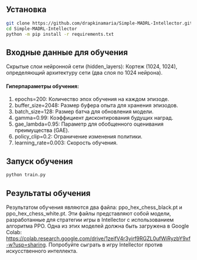 ## Установка

```bash
git clone https://github.com/drapkinamaria/Simple-MADRL-Intellector.git
cd Simple-MADRL-Intellector
python -m pip install -r requirements.txt
```

## Входные данные для обучения

Скрытые слои нейронной сети (hidden_layers): Кортеж (1024, 1024), определяющий архитектуру сети (два слоя по 1024 нейрона).

#### Гиперпараметры обучения:
1. epochs=200: Количество эпох обучения на каждом эпизоде.
2. buffer_size=2048: Размер буфера опыта для хранения эпизодов.
3. batch_size=128: Размер батча для обновления модели.
4. gamma=0.99: Коэффициент дисконтирования будущих наград.
5. gae_lambda=0.95: Параметр для обобщенного оценивания преимущества (GAE).
6. policy_clip=0.2: Ограничение изменения политики.
7. learning_rate=0.003: Скорость обучения.

## Запуск обучения

```bash
python train.py
```

## Результаты обучения

Результатом обучения являются два файла: ppo_hex_chess_black.pt и ppo_hex_chess_white.pt. Эти файлы представляют собой модели, разработанные для стратегии игры в Intellector с использованием алгоритма PPO. Одна из этих моделей должна быть загружена в Google Colab: https://colab.research.google.com/drive/1zeifV4r3yirf9RGZL0ufWiRyzbY9xf-w?usp=sharing. Попробуйте сыграть в игру Intellector против искусственного интеллекта.
